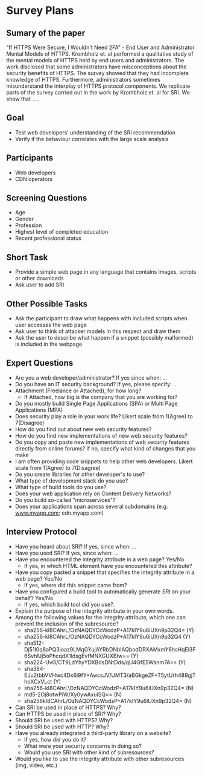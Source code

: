 # Survey Plans

## Sumary of the paper
"If HTTPS Were Secure, I Wouldn't Need 2FA" - End User and Administrator Mental Models of HTTPS.
Krombholz et. al performed a qualitative study of the mental models of HTTPS held by end users and administrators.
The work disclosed that some administrators have misconceptions about the security benefits of HTTPS.
The survey showed that they had incomplete knowledge of HTTPS.
Furthermore, administrators sometimes misunderstand the interplay of HTTPS protocol components.
We replicate parts of the survey carried out in the work by Krombholz et. al for SRI.
We show that ....

## Goal
* Test web developers' understanding of the SRI recommendation
* Verify if the behaviour correlates with the large scale analysis

## Participants
* Web developers
* CDN operators

## Screening Questions
* Age
* Gender
* Profession
* Highest level of completed education
* Recent professional status

## Short Task
* Provide a simple web page in any language that contains images, scripts or other downloads
* Ask user to add SRI

## Other Possible Tasks
* Ask the participant to draw what happens with included scripts when user accesses the web page
* Ask user to think of attacker models in this respect and draw them
* Ask the user to describe what happen if a snippet (possibly malformed) is included in the webpage

## Expert Questions
* Are you a web developer/administrator? If yes since when: ...
* Do you have an IT security background? If yes, please specify: ...
* Attachment (Freelance or Attached), for how long?
  * If Attached, how big is the company that you are working for?
* Do you mostly build Single Page Applications (SPA) or Multi Page Applications (MPA)
* Does security play a role in your work life? Likert scale from 1(Agree) to 7(Disagree)
* How do you find out about new web security features?
* How do you find new implementations of new web security features?
* Do you copy and paste new implementations of web security features directly from online forums? if no, specify what kind of changes that you make
* I am often providing code snippets to help other web developers. Likert scale from 1(Agree) to 7(Disagree)
* Do you create libraries for other developer's to use?
* What type of development stack do you use?
* What type of build tools do you use?
* Does your web application rely on Content Delivery Networks?
* Do you build so-called "microservices"?
* Does your applications span across several subdomains (e.g. www.myapp.com; cdn.myapp.com)

## Interview Protocol
* Have you heard about SRI? If yes, since when: ...
* Have you used SRI? If yes, since when: ...
* Have you encountered the integrity attribute in a web page? Yes/No
  * If yes, in which HTML element have you encountered this attribute?
* Have you copy pasted a snippet that specifies the integrity attribute in a web page? Yes/No
  * If yes, where did this snippet came from?
* Have you configured a build tool to automatically generate SRI on your behalf? Yes/No
  * If yes, which build tool did you use?.
* Explain the purpose of the integrity attribute in your own words.
* Among the following values for the integrity attribute, which one can prevent the inclusion of the subresource?
  * sha256-kI8CAhrL/OzNAQDYCcWodzP+A17kIY9u6iUXn9p32Q4= (Y)
  * sha256-kI8CAhrL/OzNAQDYCcWodzP+A17kIY9u6iUXn9p32Q4 (Y)
  * sha512-Dj51I0q8aPQ3ioaz9LMqGYujAYRbDNblAQbodDRXAMxmY6hsHqEl3F6SvhfJj5oPhcqdX1ldsgEvfMNXGUXBIw== (Y)
  * sha224-UvG/CT9LdYhyYDXBdsDNtDds/qU4GfE5Wsnm7A== (Y)
  * sha384-EJu2tbbVVHwc4Dx6i9fY+AwcsJV/UMT3/aBGkgeZF+T5ytUrh489gjThoXCxVLct (Y)
  * sha256-kI8CAhrL\OzNAQDYCcWodzP+A17kIY9u6iUXn9p32Q4= (N)
  * md5-2Oj8otwPiW/Xy0ywAxuiSQ== (N)
  * sha256kI8CAhrL/OzNAQDYCcWodzP+A17kIY9u6iUXn9p32Q4= (N)
* Can SRI be used in place of HTTPS? Why?
* Can HTTPS be used in place of SRI? Why?
* Should SRI be used with HTTPS? Why?
* Should SRI be used with HTTP? Why?
* Have you already integrated a third-party library on a website?
  * If yes, how did you do it?
  * What were your security concerns in doing so?
  * Would you use SRI with other kind of subresources?
* Would you like to use the integrity attribute with other subresources (img, video, etc.)

